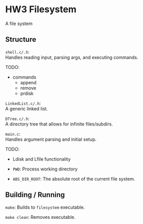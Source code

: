# HW3 Filesystem #

A file system

## Structure

`shell.c/.h`:  
Handles reading input, parsing args, and executing commands.  

TODO:  
* commands
	* append
	* remove
	* prdisk

`LinkedList.c/.h`:  
A generic linked list.  

`DTree.c/.h`:  
A directory tree that allows for infinite files/subdirs.

`main.c`:  
Handles argument parsing and initial setup.

TODO:  
* Ldisk and Lfile functionality

* `PWD`: Process working directory
* `ABS_DIR_ROOT`: The absolute root of the current file system.

## Building / Running
`make`:  Builds to `filesystem` executable.

`make clean`: Removes executable.

